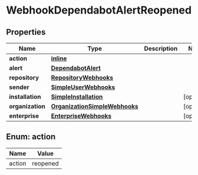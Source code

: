 
# WebhookDependabotAlertReopened

## Properties
Name | Type | Description | Notes
------------ | ------------- | ------------- | -------------
**action** | [**inline**](#Action) |  | 
**alert** | [**DependabotAlert**](DependabotAlert.md) |  | 
**repository** | [**RepositoryWebhooks**](RepositoryWebhooks.md) |  | 
**sender** | [**SimpleUserWebhooks**](SimpleUserWebhooks.md) |  | 
**installation** | [**SimpleInstallation**](SimpleInstallation.md) |  |  [optional]
**organization** | [**OrganizationSimpleWebhooks**](OrganizationSimpleWebhooks.md) |  |  [optional]
**enterprise** | [**EnterpriseWebhooks**](EnterpriseWebhooks.md) |  |  [optional]


<a id="Action"></a>
## Enum: action
Name | Value
---- | -----
action | reopened



